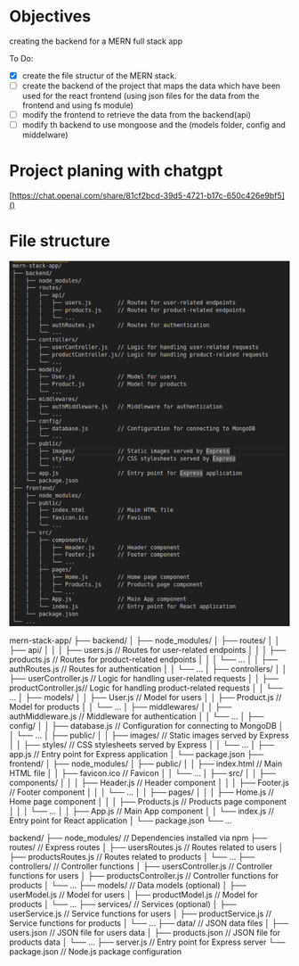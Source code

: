 # Objectives

creating the backend for a MERN full stack app

To Do:

- [X] create the file structur of the MERN stack.
- [ ] create the backend of the project that maps the data which have been used for the react frontend (using json files for the data from the frontend and using fs module)
- [ ] modify the frontend to retrieve the data from the backend(api)
- [ ] modify th backend to use mongoose and the (models folder, config and middelware)

# Project planing with chatgpt

[https://chat.openai.com/share/81cf2bcd-39d5-4721-b17c-650c426e9bf5]()

# File structure
![MERN_FILE_STRUCTURE](MERN_FILE_STRUCTURE.png)


mern-stack-app/
├── backend/
│   ├── node_modules/
│   ├── routes/
│   │   ├── api/
│   │   │   ├── users.js        // Routes for user-related endpoints
│   │   │   ├── products.js     // Routes for product-related endpoints
│   │   │   └── ...
│   │   ├── authRoutes.js       // Routes for authentication
│   │   └── ...
│   ├── controllers/
│   │   ├── userController.js   // Logic for handling user-related requests
│   │   ├── productController.js// Logic for handling product-related requests
│   │   └── ...
│   ├── models/
│   │   ├── User.js             // Model for users
│   │   ├── Product.js          // Model for products
│   │   └── ...
│   ├── middlewares/
│   │   ├── authMiddleware.js   // Middleware for authentication
│   │   └── ...
│   ├── config/
│   │   ├── database.js         // Configuration for connecting to MongoDB
│   │   └── ...
│   ├── public/
│   │   ├── images/             // Static images served by Express
│   │   ├── styles/             // CSS stylesheets served by Express
│   │   └── ...
│   ├── app.js                  // Entry point for Express application
│   └── package.json
├── frontend/
│   ├── node_modules/
│   ├── public/
│   │   ├── index.html          // Main HTML file
│   │   ├── favicon.ico         // Favicon
│   │   └── ...
│   ├── src/
│   │   ├── components/
│   │   │   ├── Header.js       // Header component
│   │   │   ├── Footer.js       // Footer component
│   │   │   └── ...
│   │   ├── pages/
│   │   │   ├── Home.js         // Home page component
│   │   │   ├── Products.js     // Products page component
│   │   │   └── ...
│   │   ├── App.js              // Main App component
│   │   └── index.js            // Entry point for React application
│   └── package.json
└── ...



backend/
├── node_modules/           // Dependencies installed via npm
├── routes/                 // Express routes
│   ├── usersRoutes.js      // Routes related to users
│   ├── productsRoutes.js   // Routes related to products
│   └── ...
├── controllers/            // Controller functions
│   ├── usersController.js  // Controller functions for users
│   ├── productsController.js // Controller functions for products
│   └── ...
├── models/                 // Data models (optional)
│   ├── userModel.js        // Model for users
│   ├── productModel.js     // Model for products
│   └── ...
├── services/               // Services (optional)
│   ├── userService.js      // Service functions for users
│   ├── productService.js   // Service functions for products
│   └── ...
├── data/                   // JSON data files
│   ├── users.json          // JSON file for users data
│   ├── products.json       // JSON file for products data
│   └── ...
├── server.js               // Entry point for Express server
└── package.json            // Node.js package configuration
